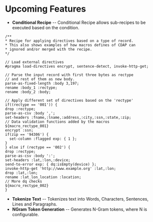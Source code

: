 # Upcoming Features

  * **Conditional Recipe** -- Conditional Recipe allows sub-recipes to be executed based on the condition.
  ```
/**
 * Recipe for applying directives based on a type of record.
 * This also shows examples of how macros defines of CDAP can 
 * ignored and/or merged with the recipe. 
 */
 
// Load external directives 
#pragma load-directives encrypt, sentence-detect, invoke-http-get;

// Parse the input record with first three bytes as rectype
// and rest of them as new body.
parse-as-fixed-length :body 3,197;
rename :body_1 :rectype;
rename :body_2 :body;

// Apply different set of directives based on the 'rectype'
if((rectype == '001')) {
  drop :rectype;
  parse-as-csv :body ',';
  set-headers :fname,:lname,:address,:city,:ssn,:state,:zip;
  // Data validation functions added by the macros 
  ${macro_rectype_001}
  encrypt :ssn;
  if(zip == '94306') {
    set-column :flagged exp: { 1 };
  }
} else if (rectype == '002') {
  drop :rectype;
  parse-as-csv :body ':';
  set-headers :lat,:lon,:device;
  send-to-error exp: { dq:isEmpty(device) };
  invoke-http-get 'http://www.example.org' :lat,:lon;
  drop :lat,:lon;
  rename :lat_lon_location :location;
  // More dq checks
  ${macro_rectype_002}
}
```
  * **Tokenize Text** -- Tokenizes text into Words, Characters, Sentences, Lines and Paragraphs.
  * **NGram Token Generation** -- Generates N-Gram tokens, where N is configurable.
